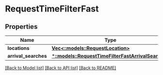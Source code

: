# RequestTimeFilterFast

## Properties
Name | Type | Description | Notes
------------ | ------------- | ------------- | -------------
**locations** | [**Vec<::models::RequestLocation>**](RequestLocation.md) |  | 
**arrival_searches** | [***::models::RequestTimeFilterFastArrivalSearches**](RequestTimeFilterFastArrivalSearches.md) |  | 

[[Back to Model list]](../README.md#documentation-for-models) [[Back to API list]](../README.md#documentation-for-api-endpoints) [[Back to README]](../README.md)


